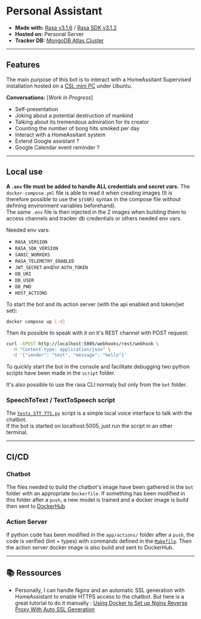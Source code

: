 # Personal Assistant

- **Made with:** [Rasa v3.1.6](https://rasa.com/docs/rasa/) / [Rasa SDK v3.1.2](https://rasa.com/docs/action-server/)
- **Hosted on:** Personal Server  
- **Tracker DB:** [MongoDB Atlas Cluster](https://www.mongodb.com/atlas/database)

---
## Features
The main purpose of this bot is to interact with a HomeAssitant Supervised installation hosted on a [CSL mini PC](https://www.csl-computer.com/mini-pcs) under Ubuntu.

**Conversations:** [*Work in Progress*]
- Self-presentation
- Joking about a potential destruction of mankind
- Talking about its tremendous admiration for its creator
- Counting the number of bong hits smoked per day
- Interact with a HomeAssitant system
- Extend Google assistant ?
- Google Calendar event reminder ?

---
## Local use
**A `.env` file must be added to handle ALL credentials and secret vars.** The `docker-compose.yml` file is able to read it when creating images (It is therefore possible to use the `${VAR}` syntax in the compose file without defining environment variables beforehand).  
The same `.env` file is then injected in the 2 images when building them to access channels and tracker db credentials or others needed env vars.

Needed env vars:
- `RASA_VERSION`
- `RASA_SDK_VERSION`
- `SANIC_WORKERS`
- `RASA_TELEMETRY_ENABLED`
- `JWT_SECRET` and/or `AUTH_TOKEN`
- `DB_URI`
- `DB_USER`
- `DB_PWD`
- `HOST_ACTIONS`

To start the bot and its action server (with the api enabled and token/jwt set):
```sh
docker compose up [-d]
```

Then its possible to speak with it on it's REST channel with POST request: 
```sh
curl -XPOST http://localhost:5005/webhooks/rest/webhook \
  -H "Content-type: application/json" \
  -d '{"sender": "test", "message": "hello"}'
```

To quickly start the bot in the console and facilitate debugging two python scripts have been made in the `script` folder.

It's also possible to use the rasa CLI normaly but only from the `bot` folder.

### SpeechToText / TextToSpeech script
The [`tests_STT_TTS.py`](scripts/tests_STT_TTS.py) script is a simple local voice interface to talk with the chatbot.  
If the bot is started on localhost:5005, just run the script in an other terminal.


---
## CI/CD

### Chatbot
The files needed to build the chatbot's image have been gathered in the `bot` folder with an appropriate `Dockerfile`.
If something has been modified in this folder after a `push`, a new model is trained and a docker image is build then sent to [DockerHub](https://hub.docker.com)

### Action Server
If python code has been modified in the `app/actions/` folder after a `push`, the code is verified (lint + types) with commands defined in the [`Makefile`](Makefile). Then the action server docker image is also build and sent to DockerHub.

---
## 📚 Ressources

- Personally, I can handle Nginx and an automatic SSL generation with HomeAssistant to enable HTTPS access to the chatbot. But here is a great tutorial to do it manually : [Using Docker to Set up Nginx Reverse Proxy With Auto SSL Generation](https://linuxhandbook.com/nginx-reverse-proxy-docker/)